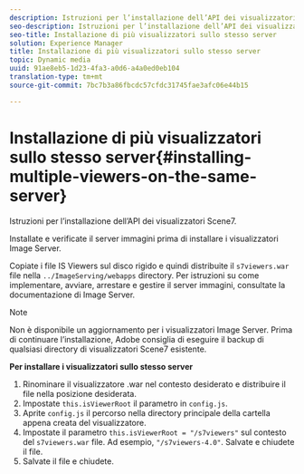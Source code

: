 ```yaml
---
description: Istruzioni per l’installazione dell’API dei visualizzatori Scene7.
seo-description: Istruzioni per l’installazione dell’API dei visualizzatori Scene7.
seo-title: Installazione di più visualizzatori sullo stesso server
solution: Experience Manager
title: Installazione di più visualizzatori sullo stesso server
topic: Dynamic media
uuid: 91ae8eb5-1d23-4fa3-a0d6-a4a0ed0eb104
translation-type: tm+mt
source-git-commit: 7bc7b3a86fbcdc57cfdc31745fae3afc06e44b15

---
```



# Installazione di più visualizzatori sullo stesso server{#installing-multiple-viewers-on-the-same-server}

Istruzioni per l’installazione dell’API dei visualizzatori Scene7.

Installate e verificate il server immagini prima di installare i visualizzatori Image Server.

Copiate i file IS Viewers sul disco rigido e quindi distribuite il `s7viewers.war` file nella `../ImageServing/webapps` directory. Per istruzioni su come implementare, avviare, arrestare e gestire il server immagini, consultate la documentazione di Image Server.

>[!NOTE]
>
>Non è disponibile un aggiornamento per i visualizzatori Image Server. Prima di continuare l’installazione, Adobe consiglia di eseguire il backup di qualsiasi directory di visualizzatori Scene7 esistente.

**Per installare i visualizzatori sullo stesso server**

1. Rinominare il visualizzatore .war nel contesto desiderato e distribuire il file nella posizione desiderata.
1. Impostate `this.isViewerRoot` il parametro in `config.js`.
1. Aprite `config.js` il percorso nella directory principale della cartella appena creata del visualizzatore.
1. Impostate il parametro `this.isViewerRoot = "/s7viewers"` sul contesto del `s7viewers.war` file. Ad esempio, `"/s7viewers-4.0"`. Salvate e chiudete il file.
1. Salvate il file e chiudete.
